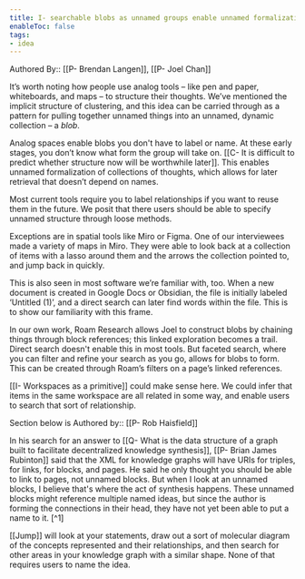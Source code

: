 ```yaml
---
title: I- searchable blobs as unnamed groups enable unnamed formalization
enableToc: false
tags:
- idea
---
```

Authored By:: [[P- Brendan Langen]], [[P- Joel Chan]]

It’s worth noting how people use analog tools – like pen and paper, whiteboards, and maps – to structure their thoughts. We’ve mentioned the implicit structure of clustering, and this idea can be carried through as a pattern for pulling together unnamed things into an unnamed, dynamic collection – a _blob_.

Analog spaces enable blobs you don't have to label or name. At these early stages, you don’t know what form the group will take on. [[C- It is difficult to predict whether structure now will be worthwhile later]]. This enables unnamed formalization of collections of thoughts, which allows for later retrieval that doesn’t depend on names.

Most current tools require you to label relationships if you want to reuse them in the future. We posit that there users should be able to specify unnamed structure through loose methods.

Exceptions are in spatial tools like Miro or Figma. One of our interviewees made a variety of maps in Miro. They were able to look back at a collection of items with a lasso around them and the arrows the collection pointed to, and jump back in quickly.

This is also seen in most software we’re familiar with, too. When a new document is created in Google Docs or Obsidian, the file is initially labeled ‘Untitled (1)’, and a direct search can later find words within the file. This is to show our familiarity with this frame.

In our own work, Roam Research allows Joel to construct blobs by chaining things through block references; this linked exploration becomes a trail. Direct search doesn't enable this in most tools. But faceted search, where you can filter and refine your search as you go, allows for blobs to form. This can be created through Roam’s filters on a page’s linked references.

[[I- Workspaces as a primitive]] could make sense here. We could infer that items in the same workspace are all related in some way, and enable users to search that sort of relationship.

Section below is
Authored by:: [[P- Rob Haisfield]]

In his search for an answer to [[Q- What is the data structure of a graph built to facilitate decentralized knowledge synthesis]], [[P- Brian James Rubinton]] said that the XML for knowledge graphs will have URIs for triples, for links, for blocks, and pages. He said he only thought you should be able to link to pages, not unnamed blocks. But when I look at an unnamed blocks, I believe that's where the act of synthesis happens. These unnamed blocks might reference multiple named ideas, but since the author is forming the connections in their head, they have not yet been able to put a name to it. [^1]

[[Jump]] will look at your statements, draw out a sort of molecular diagram of the concepts represented and their relationships, and then search for other areas in your knowledge graph with a similar shape. None of that requires users to name the idea.
